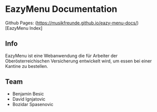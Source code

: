 # EazyMenu Documentation

Github Pages: (https://musikfreunde.github.io/eazy-menu-docs/) [EazyMenu Index]

## Info 

EazyMenu ist eine Webanwendung die für Arbeiter der Oberösterreichischen Versicherung entwickelt wird, um essen bei einer Kantine zu bestellen.

## Team

* Benjamin Besic
* David Ignjatovic
* Bozidar Spasenovic


